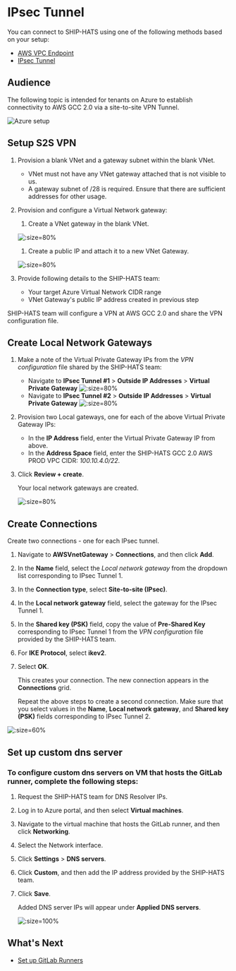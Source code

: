 # IPsec Tunnel

You can connect to SHIP-HATS using one of the following methods based on your setup:

- [AWS VPC Endpoint](aws-vpc-endpoint)
- [IPsec Tunnel](#audience)

## Audience

The following topic is intended for tenants on Azure to establish connectivity to AWS GCC 2.0 via a site-to-site VPN Tunnel.



![Azure setup](./images/aws-azure-setup.png)


## Setup S2S VPN

1. Provision a blank VNet and a gateway subnet within the blank VNet.
    - VNet must not have any VNet gateway attached that is not visible to us.
    - A gateway subnet of /28 is required. Ensure that there are sufficient addresses for other usage.
1. Provision and configure a Virtual Network gateway: 
    1. Create a VNet gateway in the blank VNet.
        
    ![](./images/create-vnet-gateway.png ':size=80%')</kbd>

    1. Create a public IP and attach it to a new VNet Gateway.
    
    ![](./images/review-vnet-gateway.png ':size=80%')</kbd>
1. Provide following details to the SHIP-HATS team:
    - Your target Azure Virtual Network CIDR range
    - VNet Gateway's public IP address created in previous step

SHIP-HATS team will configure a VPN at AWS GCC 2.0 and share the VPN configuration file.

## Create Local Network Gateways

1. Make a note of the Virtual Private Gateway IPs from the *VPN configuration* file shared by the SHIP-HATS team: 
    - Navigate to **IPsec Tunnel #1** > **Outside IP Addresses** > **Virtual Private Gateway** 
        ![](./images/ipsec-tunnel1.png ':size=80%')
    - Navigate to **IPsec Tunnel #2** > **Outside IP Addresses** > **Virtual Private Gateway**
        ![](./images/ipsectunnel2.png ':size=80%')
1. Provision two Local gateways, one for each of the above Virtual Private Gateway IPs:
    - In the **IP Address** field, enter the Virtual Private Gateway IP from above.
    - In the **Address Space** field, enter the SHIP-HATS GCC 2.0 AWS PROD VPC CIDR: *100.10.4.0/22*. 
1. Click **Review + create**.  

    Your local network gateways are created.

    ![](./images/create-Local-network.png ':size=80%')

## Create Connections

Create two connections - one for each IPsec tunnel. 

1. Navigate to **AWSVnetGateway** > **Connections**, and then click **Add**.
1. In the **Name** field, select the *Local network gateway* from the dropdown list corresponding to IPsec Tunnel 1.
1. In the **Connection type**, select **Site-to-site (IPsec)**.
1. In the **Local network gateway** field, select the gateway for the IPsec Tunnel 1. 
1. In the **Shared key (PSK)** field, copy the value of **Pre-Shared Key** corresponding to IPsec Tunnel 1 from the *VPN configuration* file provided by the SHIP-HATS team.
1. For **IKE Protocol**, select **ikev2**. 
1. Select **OK**.  

    This creates your connection. The new connection appears in the **Connections** grid. 

    Repeat the above steps to create a second connection. Make sure that you select values in the **Name**, **Local network gateway**, and **Shared key (PSK)** fields corresponding to IPsec Tunnel 2.
    
![](./images/add-connection.png ':size=60%')

## Set up custom dns server


### To configure custom dns servers on VM that hosts the GitLab runner, complete the following steps:

1. Request the SHIP-HATS team for DNS Resolver IPs. 
1. Log in to Azure portal, and then select **Virtual machines**. 
1. Navigate to the virtual machine that hosts the GitLab runner, and then click **Networking**.
1. Select the Network interface. 
1. Click **Settings** > **DNS servers**.
1. Click **Custom**, and then add the IP address provided by the SHIP-HATS team.
1. Click **Save**.  

    Added DNS server IPs will appear under **Applied DNS servers**.

    ![](./images/dns-server.png ':size=100%')


## What's Next

- [Set up GitLab Runners](gitlab-runners)
